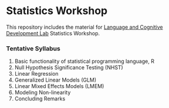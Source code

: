 # Statistics Workshop
This repository includes the material for [Language and Cognitive Development Lab](https://langcog.metu.edu.tr) Statistics Workshop.

### Tentative Syllabus
1. Basic functionality of statistical programming language, R
2. Null Hypothesis Significance Testing (NHST)
3. Linear Regression
4. Generalized Linear Models (GLM)
5. Linear Mixed Effects Models (LMEM)
6. Modeling Non-linearity
7. Concluding Remarks
